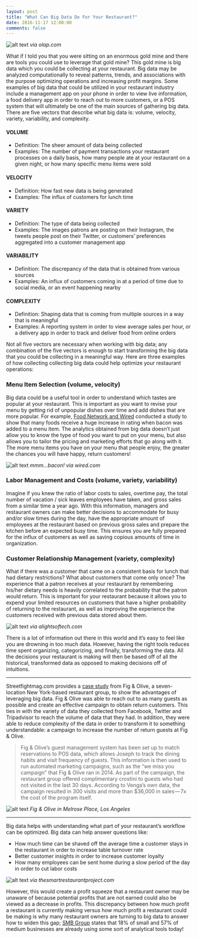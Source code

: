 ```yaml
---
layout: post
title: "What Can Big Data Do For Your Restaurant?"
date: 2016-11-17 12:00:00
comments: false
---
```


![alt text](/assets/img/20161117/big-data.jpg "via olap.com")
*via olap.com*

What if I told you that you were sitting on an enormous gold mine and there are tools you could use to leverage that gold mine? This gold mine is big data which you could be collecting at your restaurant. Big data may be analyzed computationally to reveal patterns, trends, and associations with the purpose optimizing operations and increasing profit margins. Some examples of big data that could be utilized in your restaurant industry include a management app on your phone in order to view live information, a food delivery app in order to reach out to more customers, or a POS system that will ultimately be one of the main sources of gathering big data. There are five vectors that describe what big data is: volume, velocity, variety, variability, and complexity.

#### VOLUME

  * Definition: The sheer amount of data being collected
  * Examples: The number of payment transactions your restaurant processes on a daily basis, how many people ate at your restaurant on a given night, or how many specific menu items were sold

#### VELOCITY

  * Definition: How fast new data is being generated
  * Examples: The influx of customers for lunch time

#### VARIETY

  * Definition: The type of data being collected
  * Examples: The images patrons are posting on their Instagram, the tweets people post on their Twitter, or customers’ preferences aggregated into a customer management app

#### VARIABILITY

  * Definition: The discrepancy of the data that is obtained from various sources
  * Examples: An influx of customers coming in at a period of time due to social media, or an event happening nearby

#### COMPLEXITY
  
  * Definition: Shaping data that is coming from multiple sources in a way that is meaningful
  * Examples: A reporting system in order to view average sales per hour, or a delivery app in order to track and deliver food from online orders

Not all five vectors are necessary when working with big data; any combination of the five vectors is enough to start transforming the big data that you could be collecting in a meaningful way. Here are three examples of how collecting collecting big data could help optimize your restaurant operations:

### Menu Item Selection (volume, velocity)

Big data could be a useful tool in order to understand which tastes are popular at your restaurant. This is important as you want to revise your menu by getting rid of unpopular dishes over time and add dishes that are more popular. For example, [Food Network and Wired](https://www.wired.com/2013/10/bacon-is-a-miracle-food/) conducted a study to show that many foods receive a huge increase in rating when bacon was added to a menu item. The analytics obtained from big data doesn’t just allow you to know the type of food you want to put on your menu, but also allows you to tailor the pricing and marketing efforts that go along with it. The more menu items you have on your menu that people enjoy, the greater the chances you will have happy, return customers!

![alt text](/assets/img/20161117/bacon.jpg "mmm…bacon! via wired.com")
*mmm…bacon! via wired.com*

### Labor Management and Costs (volume, variety, variability)

Imagine if you knew the ratio of labor costs to sales, overtime pay, the total number of vacation / sick leaves employees have taken, and gross sales from a similar time a year ago. With this information, managers and restaurant owners can make better decisions to accommodate for busy and/or slow times during the day, have the appropriate amount of employees at the restaurant based on previous gross sales and prepare the kitchen before an expected busy time. This ensures you are fully prepared for the influx of customers as well as saving copious amounts of time in organization.

### Customer Relationship Management (variety, complexity)

What if there was a customer that came on a consistent basis for lunch that had dietary restrictions? What about customers that come only once? The experience that a patron receives at your restaurant by remembering his/her dietary needs is heavily correlated to the probability that the patron would return. This is important for your restaurant because it allows you to expend your limited resources on customers that have a higher probability of returning to the restaurant, as well as improving the experience the customers received with previous data stored about them.

![alt text](/assets/img/20161117/buttons.jpg "via alightsoftech.com")
*via alightsoftech.com*

There is a lot of information out there in this world and it’s easy to feel like you are drowning in too much data. However, having the right tools reduces time spent organizing, categorizing, and finally, transforming the data. All the decisions your restaurant is making will then be based off of all the historical, transformed data as opposed to making decisions off of intuitions.

___

Streetfightmag.com provides a [case study](http://streetfightmag.com/2015/08/17/case-study-restaurant-group-integrates-data-for-targeted-customer-marketing/) from Fig & Olive, a seven-location New York-based restaurant group, to show the advantages of leveraging big data. Fig & Olive was able to reach out to as many guests as possible and create an effective campaign to obtain return customers. This ties in with the variety of data they collected from Facebook, Twitter and Tripadvisor to reach the volume of data that they had. In addition, they were able to reduce complexity of the data in order to transform it to something understandable: a campaign to increase the number of return guests at Fig & Olive.

> Fig & Olive’s guest management system has been set up to match reservations to POS data, which allows Joseph to track the dining habits and visit frequency of guests. This information is then used to run automated marketing campaigns, such as the “we miss you campaign” that Fig & Olive ran in 2014. As part of the campaign, the restaurant group offered complimentary crostini to guests who had not visited in the last 30 days. According to Venga’s own data, the campaign resulted in 300 visits and more than $36,000 in sales — 7x the cost of the program itself.

![alt text](/assets/img/20161117/fig-and-olive.jpg "Fig & Olive in Melrose Place, Los Angeles")
*Fig & Olive in Melrose Place, Los Angeles*

___

Big data helps with understanding what part of your restaurant’s workflow can be optimized. Big data can help answer questions like:

  * How much time can be shaved off the average time a customer stays in the restaurant in order to increase table turnover rate
  * Better customer insights in order to increase customer loyalty
  * How many employees can be sent home during a slow period of the day in order to cut labor costs

![alt text](/assets/img/20161117/restaurant.jpg "via thesmartrestaurantproject.com")
*via thesmartrestaurantproject.com*

However, this would create a profit squeeze that a restaurant owner may be unaware of because potential profits that are not earned could also be viewed as a decrease in profits. This discrepancy between how much profit a restaurant is currently making versus how much profit a restaurant could be making is why many restaurant owners are turning to big data to answer how to widen this gap; [SMB Group](https://www.smb-gr.com/) states that 18% of small and 57% of medium businesses are already using some sort of analytical tools today!